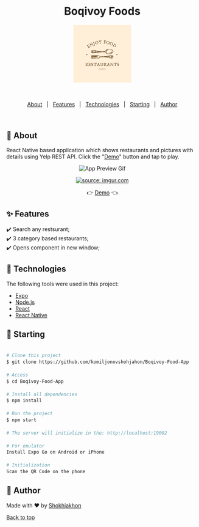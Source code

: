 <h1 align="center">Boqivoy Foods</h1>

<div align="center" id="top">
<img width="30%" src="https://raw.githubusercontent.com/komiljonovshohjahon/Boqivoy-Food-App/master/assets/boqivoy_icon.png" alt="Boqivoy Foods" />

&#xa0;

</div>

<p align="center">
  <a href="#dart-about">About</a> &#xa0; | &#xa0; 
  <a href="#sparkles-features">Features</a> &#xa0; | &#xa0;
  <a href="#rocket-technologies">Technologies</a> &#xa0; | &#xa0;
  <a href="#checkered_flag-starting">Starting</a> &#xa0; | &#xa0;
  <a href="https://github.com/komiljonovshohjahon" target="_blank">Author</a>
</p>

<br>

## :dart: About

React Native based application which shows restaurants and pictures with details using Yelp REST API. Click the "<a target="_blank" href="https://appetize.io/app/5a7km7pf0m55zgnu3tqaytudkr">Demo</a>" button and tap to play.

<div align="center">
  <img width="30%" src="https://i.imgur.com/JL5NT5h.gifv" alt="App Preview Gif"/>

<a width="30%" href="https://imgur.com/JL5NT5h"><img src="https://i.imgur.com/JL5NT5h.gif" title="source: imgur.com" /></a>

:point_right: <a target="_blank" href="https://appetize.io/app/5a7km7pf0m55zgnu3tqaytudkr">Demo</a> :point_left:

</div>

## :sparkles: Features

:heavy_check_mark: Search any restsurant;\
:heavy_check_mark: 3 category based restaurants;\
:heavy_check_mark: Opens component in new window;

## :rocket: Technologies

The following tools were used in this project:

- [Expo](https://expo.io/)
- [Node.js](https://nodejs.org/en/)
- [React](https://pt-br.reactjs.org/)
- [React Native](https://reactnative.dev/)

## :checkered_flag: Starting

```bash

# Clone this project
$ git clone https://github.com/komiljonovshohjahon/Boqivoy-Food-App

# Access
$ cd Boqivoy-Food-App

# Install all dependencies
$ npm install

# Run the project
$ npm start

# The server will initialize in the: http://localhost:19002

# For emulator
Install Expo Go on Android or iPhone

# Initialization
Scan the QR Code on the phone
```

## :memo: Author

Made with :heart: by <a href="https://github.com/komiljonovshohjahon" target="_blank">Shokhjakhon</a>

<a href="#top">Back to top</a>
